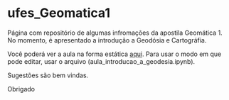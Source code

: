 # ufes_Geomatica1

Página com repositório de algumas infromações da apostila Geomática 1. No momento, é apresentado a introdução a Geodósia e Cartográfia.

Você poderá ver a aula na forma estática [aqui](https://nbviewer.jupyter.org/github/AlexandreCandidoXavier/ufes_Geomatica1/blob/main/aula_introducao_a_geodesia.ipynb). Para usar o modo em que pode editar, usar o arquivo (aula_introducao_a_geodesia.ipynb).

Sugestões são bem vindas.

Obrigado
